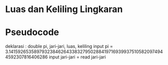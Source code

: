 # Luas dan Keliling Lingkaran #
# Pseudocode #
deklarasi : double pi, jari-jari, luas, keliling
input pi = 3.141592653589793238462643383279502884197169399375105820974944592307816406286
input jari-jari = read jari-jari

